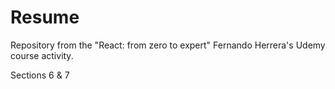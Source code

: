 # Resume
Repository from the "React: from zero to expert" Fernando Herrera's Udemy course activity.

Sections 6 & 7